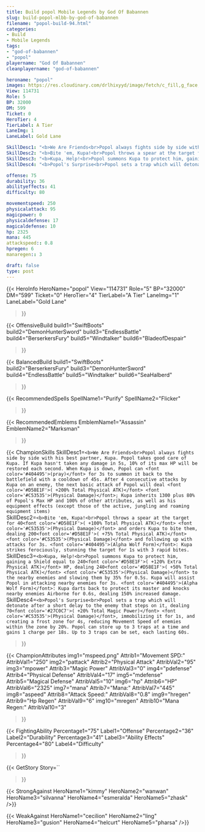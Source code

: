```yaml
---
title: Build popol Mobile Legends by God Of Babannen
slug: build-popol-mlbb-by-god-of-babannen
filename: "popol-build-94.html"
categories: 
- Build 
- Mobile Legends
tags: 
- "god-of-babannen"
- "popol"
playername: "God Of Babannen"
cleanplayername: "god-of-babannen"

heroname: "popol"
images: https://res.cloudinary.com/drlhixyyd/image/fetch/c_fill,g_face,f_auto/https://cdn2-build.mobagenie.my.id/p/images/banner/full/popol.jpg
View: 114731 
Role: 5 
BP: 32000
DM: 599 
Ticket: 0 
HeroTier: 4 
TierLabel: A Tier 
LaneImg: 1
LaneLabel: Gold Lane 

SkillDesc1: "<b>We Are Friends<br>Popol always fights side by side with his best partner, Kupa. Popol takes good care of Kupa. If Kupa hasn't taken any damage in 5s, 10% of its max HP will be restored each second. When Kupa is down, Popol can <font color='#404495'>(pray)</font> for 3s to summon it back to the battlefield with a cooldown of 45s. After 4 consecutive attacks by Kupa on an enemy, the next basic attack of Popol will deal <font color='#D58E1F'>( +200% Total Physical ATK)</font> <font color='#C53535'>(Physical Damage)</font>; Kupa inherits 1300 plus 80% of Popol's Max HP and 100% of other attributes, as well as his equipment effects (except those of the active, jungling and roaming equipment items)"   
SkillDesc2: "<b>Bite 'em, Kupa!<br>Popol throws a spear at the target for 40<font color='#D58E1F'>( +100% Total Physical ATK)</font> <font color='#C53535'>(Physical Damage)</font> and orders Kupa to bite them, dealing 200<font color='#D58E1F'>( +75% Total Physical ATK)</font> <font color='#C53535'>(Physical Damage)</font> and following up with attacks for 3s. <font color='#404495'>(Alpha Wolf Form)</font>: Kupa strikes ferociously, stunning the target for 1s with 3 rapid bites."   
SkillDesc3: "<b>Kupa, Help!<br>Popol summons Kupa to protect him, gaining a Shield equal to 240<font color='#D58E1F'>( +120% Extra Physical ATK)</font> HP, dealing 240<font color='#D58E1F'>( +50% Total Physical ATK)</font> <font color='#C53535'>(Physical Damage)</font> to the nearby enemies and slowing them by 35% for 0.5s. Kupa will assist Popol in attacking nearby enemies for 3s. <font color='#404495'>(Alpha Wolf Form)</font>: Kupa darts back to protect its master and knocks nearby enemies Airborne for 0.6s, dealing 150% increased damage."   
SkillDesc4: "<b>Popol's Surprise<br>Popol sets a trap which will detonate after a short delay to the enemy that steps on it, dealing 70<font color='#27C0C7'>( +20% Total Magic Power)</font> <font color='#C53535'>(Physical Damage)</font>, immobilizing it for 1s, and creating a frost zone for 4s, reducing Movement Speed of enemies within the zone by 20%. Popol can store up to 3 traps at a time and gains 1 charge per 18s. Up to 3 traps can be set, each lasting 60s."  

offense: 75 
durability: 36 
abilityeffects: 41 
difficulty: 80 

movementspeed: 250
physicalattack: 95
magicpower: 0
physicaldefense: 17
magicaldefense: 10
hp: 2325
mana: 445
attackspeed:: 0.8
hpregen: 6
manaregen:: 3

draft: false
type: post
---
```


{{< HeroInfo 
HeroName="popol" 
View="114731" 
Role="5" 
BP="32000" 
DM="599" 
Ticket="0" 
HeroTier="4" 
TierLabel="A Tier" 
LaneImg="1" 
LaneLabel="Gold Lane" 
>}}
 
{{< OffensiveBuild 
build1="SwiftBoots"  
build2="DemonHunterSword" 
build3="EndlessBattle" 
build4="BerserkersFury" 
build5="Windtalker" 
build6="BladeofDespair" 
>}} 

{{< BalancedBuild 
build1="SwiftBoots"  
build2="BerserkersFury" 
build3="DemonHunterSword" 
build4="EndlessBattle" 
build5="Windtalker" 
build6="SeaHalberd" 
>}}


{{< RecommendedSpells 
SpellName1="Purify" 
SpellName2="Flicker" 
>}}  

{{< RecommendedEmblems 
EmblemName1="Assassin" 
EmblemName2="Marksman" 
>}}   

{{< ChampionSkills 
SkillDesc1=`<b>We Are Friends<br>Popol always fights side by side with his best partner, Kupa. Popol takes good care of Kupa. If Kupa hasn't taken any damage in 5s, 10% of its max HP will be restored each second. When Kupa is down, Popol can <font color='#404495'>(pray)</font> for 3s to summon it back to the battlefield with a cooldown of 45s. After 4 consecutive attacks by Kupa on an enemy, the next basic attack of Popol will deal <font color='#D58E1F'>( +200% Total Physical ATK)</font> <font color='#C53535'>(Physical Damage)</font>; Kupa inherits 1300 plus 80% of Popol's Max HP and 100% of other attributes, as well as his equipment effects (except those of the active, jungling and roaming equipment items)`   
SkillDesc2=`<b>Bite 'em, Kupa!<br>Popol throws a spear at the target for 40<font color='#D58E1F'>( +100% Total Physical ATK)</font> <font color='#C53535'>(Physical Damage)</font> and orders Kupa to bite them, dealing 200<font color='#D58E1F'>( +75% Total Physical ATK)</font> <font color='#C53535'>(Physical Damage)</font> and following up with attacks for 3s. <font color='#404495'>(Alpha Wolf Form)</font>: Kupa strikes ferociously, stunning the target for 1s with 3 rapid bites.`   
SkillDesc3=`<b>Kupa, Help!<br>Popol summons Kupa to protect him, gaining a Shield equal to 240<font color='#D58E1F'>( +120% Extra Physical ATK)</font> HP, dealing 240<font color='#D58E1F'>( +50% Total Physical ATK)</font> <font color='#C53535'>(Physical Damage)</font> to the nearby enemies and slowing them by 35% for 0.5s. Kupa will assist Popol in attacking nearby enemies for 3s. <font color='#404495'>(Alpha Wolf Form)</font>: Kupa darts back to protect its master and knocks nearby enemies Airborne for 0.6s, dealing 150% increased damage.`   
SkillDesc4=`<b>Popol's Surprise<br>Popol sets a trap which will detonate after a short delay to the enemy that steps on it, dealing 70<font color='#27C0C7'>( +20% Total Magic Power)</font> <font color='#C53535'>(Physical Damage)</font>, immobilizing it for 1s, and creating a frost zone for 4s, reducing Movement Speed of enemies within the zone by 20%. Popol can store up to 3 traps at a time and gains 1 charge per 18s. Up to 3 traps can be set, each lasting 60s.`   
>}}

{{< ChampionAttributes
img1="mspeed.png" Attrib1="Movement SPD:" AttribVal1="250"
img2="pattack" Attrib2="Physical Attack" AttribVal2="95"
img3="mpower" Attrib3="Magic Power" AttribVal3="0"
img4="pdefense" Attrib4="Physical Defense" AttribVal4="17"
img5="mdefense" Attrib5="Magical Defense" AttribVal5="10"
img6="hp" Attrib6="HP" AttribVal6="2325"
img7="mana" Attrib7="Mana:" AttribVal7="445"
img8="aspeed" Attrib8="Attack Speed:" AttribVal8="0.8"
img9="hregen" Attrib9="Hp Regen" AttribVal9="6"
img10="mregen" Attrib10="Mana Regen:" AttribVal10="3"
>}}


{{< FightingAbility
Percentage1="75" Label1="Offense"
Percentage2="36" Label2="Durability"
Percentage3="41" Label3="Ability Effects"
Percentage4="80" Label4="Difficulty"
 >}}

{{< GetStory 
Story=`` 
>}}

{{< StrongAgainst 
HeroName1="kimmy"
HeroName2="wanwan"
HeroName3="silvanna"
HeroName4="esmeralda"
HeroName5="zhask"
/>}}

{{< WeakAgainst
HeroName1="cecilion"
HeroName2="ling"
HeroName3="gusion"
HeroName4="helcurt"
HeroName5="pharsa"
/>}}
